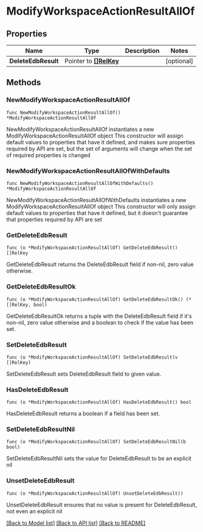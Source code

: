 # ModifyWorkspaceActionResultAllOf

## Properties

Name | Type | Description | Notes
------------ | ------------- | ------------- | -------------
**DeleteEdbResult** | Pointer to [**[]RelKey**](RelKey.md) |  | [optional] 

## Methods

### NewModifyWorkspaceActionResultAllOf

`func NewModifyWorkspaceActionResultAllOf() *ModifyWorkspaceActionResultAllOf`

NewModifyWorkspaceActionResultAllOf instantiates a new ModifyWorkspaceActionResultAllOf object
This constructor will assign default values to properties that have it defined,
and makes sure properties required by API are set, but the set of arguments
will change when the set of required properties is changed

### NewModifyWorkspaceActionResultAllOfWithDefaults

`func NewModifyWorkspaceActionResultAllOfWithDefaults() *ModifyWorkspaceActionResultAllOf`

NewModifyWorkspaceActionResultAllOfWithDefaults instantiates a new ModifyWorkspaceActionResultAllOf object
This constructor will only assign default values to properties that have it defined,
but it doesn't guarantee that properties required by API are set

### GetDeleteEdbResult

`func (o *ModifyWorkspaceActionResultAllOf) GetDeleteEdbResult() []RelKey`

GetDeleteEdbResult returns the DeleteEdbResult field if non-nil, zero value otherwise.

### GetDeleteEdbResultOk

`func (o *ModifyWorkspaceActionResultAllOf) GetDeleteEdbResultOk() (*[]RelKey, bool)`

GetDeleteEdbResultOk returns a tuple with the DeleteEdbResult field if it's non-nil, zero value otherwise
and a boolean to check if the value has been set.

### SetDeleteEdbResult

`func (o *ModifyWorkspaceActionResultAllOf) SetDeleteEdbResult(v []RelKey)`

SetDeleteEdbResult sets DeleteEdbResult field to given value.

### HasDeleteEdbResult

`func (o *ModifyWorkspaceActionResultAllOf) HasDeleteEdbResult() bool`

HasDeleteEdbResult returns a boolean if a field has been set.

### SetDeleteEdbResultNil

`func (o *ModifyWorkspaceActionResultAllOf) SetDeleteEdbResultNil(b bool)`

 SetDeleteEdbResultNil sets the value for DeleteEdbResult to be an explicit nil

### UnsetDeleteEdbResult
`func (o *ModifyWorkspaceActionResultAllOf) UnsetDeleteEdbResult()`

UnsetDeleteEdbResult ensures that no value is present for DeleteEdbResult, not even an explicit nil

[[Back to Model list]](../README.md#documentation-for-models) [[Back to API list]](../README.md#documentation-for-api-endpoints) [[Back to README]](../README.md)



